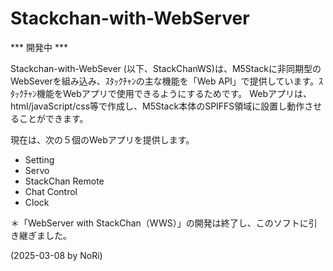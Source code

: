 # Stackchan-with-WebServer

*** 開発中 ***

Stackchan-with-WebSever (以下、StackChanWS)は、M5Stackに非同期型のWebSeverを組み込み、ｽﾀｯｸﾁｬﾝの主な機能を「Web API」で提供しています。ｽﾀｯｸﾁｬﾝ機能をWebアプリで使用できるようにするためです。
Webアプリは、html/javaScript/css等で作成し、M5Stack本体のSPIFFS領域に設置し動作させることができます。

現在は、次の５個のWebアプリを提供します。
- Setting
- Servo
- StackChan Remote
- Chat Control
- Clock


＊「WebServer with StackChan（WWS）」の開発は終了し、このソフトに引き継ぎました。 

(2025-03-08 by NoRi)